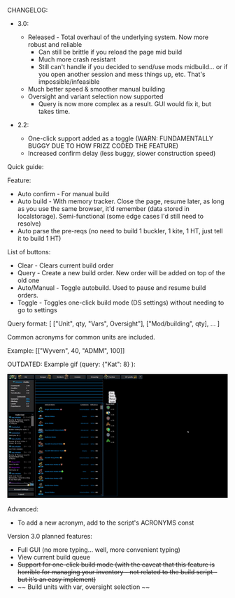 CHANGELOG:

* 3.0:
	* Released - Total overhaul of the underlying system. Now more robust and reliable
		* Can still be brittle if you reload the page mid build
		* Much more crash resistant
		* Still can't handle if you decided to send/use mods midbuild... or if you open another session and mess things up, etc. That's impossible/infeasible
	* Much better speed & smoother manual building
	* Oversight and variant selection now supported
		* Query is now more complex as a result. GUI would fix it, but takes time.

* 2.2: 
	* One-click support added as a toggle (WARN: FUNDAMENTALLY BUGGY DUE TO HOW FRIZZ CODED THE FEATURE)
	* Increased confirm delay (less buggy, slower construction speed)

Quick guide:

Feature:
* Auto confirm - For manual build
* Auto build - With memory tracker. Close the page, resume later, as long as you use the same browser, it'd remember (data stored in localstorage). Semi-functional (some edge cases I'd still need to resolve)
* Auto parse the pre-reqs (no need to build 1 buckler, 1 kite, 1 HT, just tell it to build 1 HT)


List of buttons:
* Clear - Clears current build order
* Query - Create a new build order. New order will be added on top of the old one
* Auto/Manual - Toggle autobuild. Used to pause and resume build orders.
* Toggle - Toggles one-click build mode (DS settings) without needing to go to settings

Query format:
[
	["Unit", qty, "Vars", Oversight"],
	["Mod/building", qty],
	...
]


Common acronyms for common units are included.

Example:
[["Wyvern", 40, "ADMM", 100]]

OUTDATED:
Example gif (query: {"Kat": 8} ):

![Alt Text](https://github.com/LN-24111/dropshock-scripts/blob/main/building_script/tutorial.gif)

Advanced:
* To add a new acronym, add to the script's ACRONYMS const

Version 3.0 planned features:
* Full GUI (no more typing... well, more convenient typing)
* View current build queue
* ~~Support for one-click build mode (with the caveat that this feature is horrible for managing your inventory - not related to the build script - but it's an easy implement)~~
* ~~ Build units with var, oversight selection ~~
